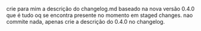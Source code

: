 crie para mim a descrição do changelog.md baseado na nova versão 0.4.0 que é tudo oq se encontra presente no momento em staged changes. nao commite nada, apenas crie a descrição do 0.4.0 no changelog.
